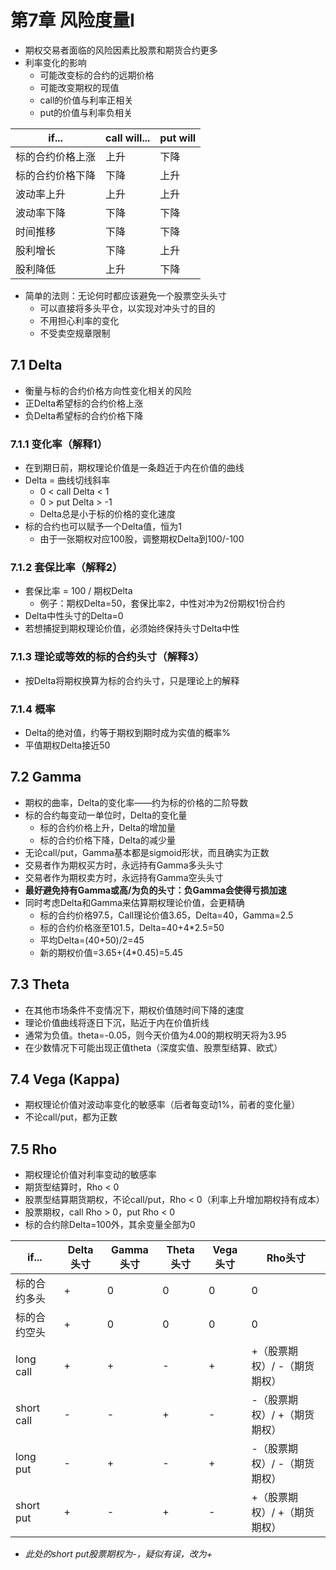 # 第7章 风险度量I

* 期权交易者面临的风险因素比股票和期货合约更多
* 利率变化的影响
  * 可能改变标的合约的远期价格
  * 可能改变期权的现值
  * call的价值与利率正相关
  * put的价值与利率负相关

|if...|call will...|put will|
|---|---|---|
|标的合约价格上涨|上升|下降|
|标的合约价格下降|下降|上升|
|波动率上升|上升|上升|
|波动率下降|下降|下降|
|时间推移|下降|下降|
|股利增长|下降|上升|
|股利降低|上升|下降|

* 简单的法则：无论何时都应该避免一个股票空头头寸
  * 可以直接将多头平仓，以实现对冲头寸的目的
  * 不用担心利率的变化
  * 不受卖空规章限制

## 7.1 Delta

* 衡量与标的合约价格方向性变化相关的风险
* 正Delta希望标的合约价格上涨
* 负Delta希望标的合约价格下降

### 7.1.1 变化率（解释1）

* 在到期日前，期权理论价值是一条趋近于内在价值的曲线
* Delta = 曲线切线斜率
  * 0 < call Delta < 1
  * 0 > put Delta > -1
  * Delta总是小于标的价格的变化速度
* 标的合约也可以赋予一个Delta值，恒为1
  * 由于一张期权对应100股，调整期权Delta到100/-100

### 7.1.2 套保比率（解释2）

* 套保比率 = 100 / 期权Delta
  * 例子：期权Delta=50，套保比率2，中性对冲为2份期权1份合约
* Delta中性头寸的Delta=0
* 若想捕捉到期权理论价值，必须始终保持头寸Delta中性

### 7.1.3 理论或等效的标的合约头寸（解释3）

* 按Delta将期权换算为标的合约头寸，只是理论上的解释

### 7.1.4 概率

* Delta的绝对值，约等于期权到期时成为实值的概率%
* 平值期权Delta接近50

## 7.2 Gamma

* 期权的曲率，Delta的变化率——约为标的价格的二阶导数
* 标的合约每变动一单位时，Delta的变化量
  * 标的合约价格上升，Delta的增加量
  * 标的合约价格下降，Delta的减少量
* 无论call/put，Gamma基本都是sigmoid形状，而且确实为正数
* 交易者作为期权买方时，永远持有Gamma多头头寸
* 交易者作为期权卖方时，永远持有Gamma空头头寸
* **最好避免持有Gamma或高/为负的头寸：负Gamma会使得亏损加速**
* 同时考虑Delta和Gamma来估算期权理论价值，会更精确
  * 标的合约价格97.5，Call理论价值3.65，Delta=40，Gamma=2.5
  * 标的合约价格涨至101.5，Delta=40+4*2.5=50
  * 平均Delta=(40+50)/2=45
  * 新的期权价值=3.65+(4*0.45)=5.45

## 7.3 Theta

* 在其他市场条件不变情况下，期权价值随时间下降的速度
* 理论价值曲线将逐日下沉，贴近于内在价值折线
* 通常为负值。theta=-0.05，则今天价值为4.00的期权明天将为3.95
* 在少数情况下可能出现正值theta（深度实值、股票型结算、欧式）

## 7.4 Vega (Kappa)

* 期权理论价值对波动率变化的敏感率（后者每变动1%，前者的变化量）
* 不论call/put，都为正数

## 7.5 Rho

* 期权理论价值对利率变动的敏感率
* 期货型结算时，Rho < 0
* 股票型结算期货期权，不论call/put，Rho < 0（利率上升增加期权持有成本）
* 股票期权，call Rho > 0，put Rho < 0
* 标的合约除Delta=100外，其余变量全部为0

|if...|Delta头寸|Gamma头寸|Theta头寸|Vega头寸|Rho头寸|
|-|-|-|-|-|-|
|标的合约多头|+|0|0|0|0|
|标的合约空头|+|0|0|0|0|
|long call|+|+|-|+|+（股票期权）/ -（期货期权）|
|short call|-|-|+|-|-（股票期权）/ +（期货期权）|
|long put|-|+|-|+|-（股票期权）/ -（期货期权）|
|short put|+|-|+|-|+（股票期权）/ +（期货期权）|
* *此处的short put股票期权为-，疑似有误，改为+*
